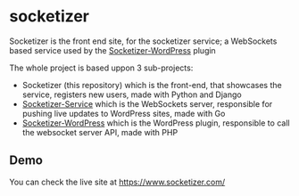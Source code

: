 # socketizer

Socketizer is the front end site, for the socketizer service; a WebSockets based service used by the [Socketizer-WordPress](https://github.com/stef-k/socketizer-wordpress) plugin

The whole project is based uppon 3 sub-projects:

 * Socketizer (this repository) which is the front-end, that showcases the service, registers new users, made with Python and Django
 * [Socketizer-Service](https://github.com/stef-k/socketizer-service) which is the WebSockets server, responsible for pushing live updates to WordPress sites, made with Go
 * [Socketizer-WordPress](https://github.com/stef-k/socketizer-wordpress) which is the WordPress plugin, responsible to call the websocket server API, made with PHP

## Demo

You can check the live site at https://www.socketizer.com/ 
